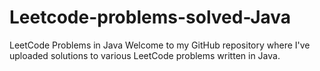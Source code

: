 # Leetcode-problems-solved-Java
LeetCode Problems in Java
Welcome to my GitHub repository where I've uploaded solutions to various LeetCode problems written in Java.
